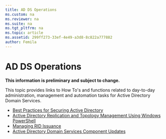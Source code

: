 ```yaml
---
title: AD DS Operations
ms.custom: na
ms.reviewer: na
ms.suite: na
ms.tgt_pltfrm: na
ms.topic: article
ms.assetid: 299ff273-33ef-4e49-a3d8-8c822a777882
author: Femila
---
```

# AD DS Operations
**This information is preliminary and subject to change.**  
  
This topic provides links to How To's and functions related to day-to-day administration, management and automation tasks for Active Directory Domain Services.  
  
* [Best Practices for Securing Active Directory](../../../active-directory-domain-services/plan/security-best-practices/Best-Practices-for-Securing-Active-Directory.md)  
* [Active Directory Replication and Topology Management Using Windows PowerShell](../../../active-directory-domain-services/manage/powershell/Active-Directory-Replication-and-Topology-Management-Using-Windows-PowerShell.md)  
* [Managing RID Issuance](../../../active-directory-domain-services/manage/Managing-RID-Issuance.md)  
* [Active Directory Domain Services Component Updates](../../../active-directory-domain-services/manage/component-updates/Active-Directory-Domain-Services-Component-Updates.md)

